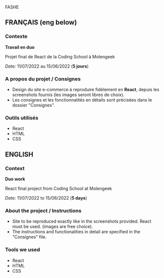 FASHE

## FRANÇAIS (eng below)
### Contexte

**Travail en duo**

Projet final de React de la Coding School à Molengeek

_Date:_ 11/07/2022 au 15/06/2022 (**5 jours**)


### A propos du projet / Consignes

- Design du site e-commerce à reproduire fidèlement en **React**, depuis les screenshots fournis (les images seront libres de choix).
- Les consignes et les fonctionnalités en détails sont précisées dans le dossier "Consignes".
 

### Outils utilisés
- React
- HTML
- CSS


## ENGLISH
### Context

**Duo work**

React final project from Coding School at Molengeek

_Date:_ 11/07/2022 to 15/06/2022 (**5 days**)


### About the project / Instructions

- Site to be reproduced exactly like in the screenshots provided. React must be used. (images are free choice).
- The instructions and functionalities in detail are specified in the "Consignes" file.


### Tools we used

- React
- HTML
- CSS
